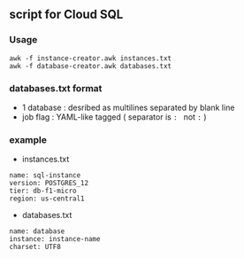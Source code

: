 ## script for Cloud SQL

### Usage

```
awk -f instance-creator.awk instances.txt
awk -f database-creator.awk databases.txt
```

### databases.txt format

 * 1 database : desribed as multilines separated by blank line
 * job flag : YAML-like tagged ( separator is `: ` not `:` )

### example

 * instances.txt
```
name: sql-instance
version: POSTGRES_12
tier: db-f1-micro
region: us-central1
```

 * databases.txt
```
name: database
instance: instance-name
charset: UTF8
```
